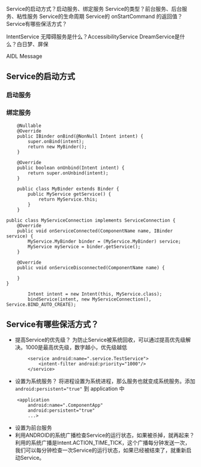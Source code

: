 
Service的启动方式？启动服务、绑定服务
Service的类型？前台服务、后台服务、粘性服务
Service的生命周期
Service的 onStartCommand 的返回值？
Service有哪些保活方式？

IntentService
无障碍服务是什么？AccessibilityService
DreamService是什么？白日梦、屏保



AIDL
Message


## Service的启动方式
### 启动服务


### 绑定服务
```
    @Nullable
    @Override
    public IBinder onBind(@NonNull Intent intent) {
        super.onBind(intent);
        return new MyBinder();
    }

    @Override
    public boolean onUnbind(Intent intent) {
        return super.onUnbind(intent);
    }

    public class MyBinder extends Binder {
        public MyService getService() {
            return MyService.this;
        }
    }
```

```
public class MyServiceConnection implements ServiceConnection {
    @Override
    public void onServiceConnected(ComponentName name, IBinder service) {
        MyService.MyBinder binder = (MyService.MyBinder) service;
        MyService myService = binder.getService();
    }

    @Override
    public void onServiceDisconnected(ComponentName name) {

    }
}
```

```
        Intent intent = new Intent(this, MyService.class);
        bindService(intent, new MyServiceConnection(), Service.BIND_AUTO_CREATE);
```


## Service有哪些保活方式？
- 提高Service的优先级？
为防止Service被系统回收，可以通过提高优先级解决。1000是最高优先级，数字越小，优先级越低
```
        <service android:name=".service.TestService">
            <intent-filter android:priority="1000"/>
        </service>
```

- 设置为系统服务？
将进程设置为系统进程，那么服务也就变成系统服务。添加 `android:persistent="true"` 到 application 中
```
    <application
        android:name=".ComponentApp"
        android:persistent="true"
        ...>
```

- 设置为前台服务
- 利用ANDROID的系统广播检查Service的运行状态，如果被杀掉，就再起来？
利用的系统广播是Intent.ACTION_TIME_TICK，这个广播每分钟发送一次，我们可以每分钟检查一次Service的运行状态，如果已经被结束了，就重新启动Service。